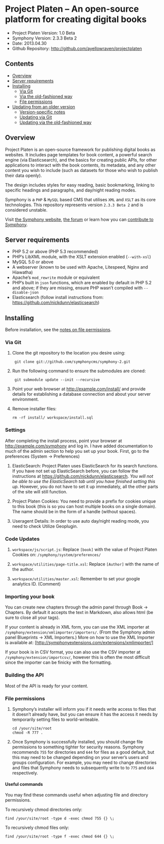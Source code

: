 # Project Platen – An open-source platform for creating digital books

- Project Platen Version: 1.0 Beta
- Symphony Version: 2.3.3 Beta 2
- Date: 2013.04.30
- Github Repository: <http://github.com/ayellowraven/projectplaten>

## Contents

* [Overview](#overview)
* [Server requirements](#server-requirements)
* [Installing](#installing)
	* [Via Git](#via-git)
	* [Via the old-fashioned way](#via-the-old-fashioned-way)
	* [File permissions](#file-permissions)
* [Updating from an older version](#updating-from-an-older-version)
	* [Version-specific notes](#version-specific-notes)
	* [Updating via Git](#updating-via-git)
	* [Updating via the old-fashioned way](#updating-via-the-old-fashioned-way)

## Overview

Project Platen is an open-source framework for publishing digital books as websites. It includes page templates for book content, a powerful search engine (via Elasticsearch), and the basics for creating public APIs, for other applications to interact with the book contents, its metadata, and any other content you wish to include (such as datasets for those who wish to publish their data openly).

The design includes styles for easy reading, basic bookmarking, linking to specific headings and paragraphs, and day/night reading modes.

Symphony is a `PHP` & `MySQL` based CMS that utilises `XML` and `XSLT` as its core technologies. This repository represents version `2.3.3 Beta 2` and is considered unstable.

Visit [the Symphony website](http://getsymphony.com/), [the forum](http://getsymphony.com/discuss/) or learn how you can [contribute to Symphony](https://github.com/symphonycms/symphony-2/wiki/Contributing-to-Symphony).

## Server requirements

- PHP 5.2 or above (PHP 5.3 recommended)
- PHP’s LibXML module, with the XSLT extension enabled (`--with-xsl`)
- MySQL 5.0 or above
- A webserver (known to be used with Apache, Litespeed, Nginx and Hiawatha)
- Apache’s `mod_rewrite` module or equivalent
- PHP’s built in `json` functions, which are enabled by default in PHP 5.2 and above; if they are missing, ensure PHP wasn’t compiled with `--disable-json`
- Elasticsearch (follow install instructions from: https://github.com/nickdunn/elasticsearch)

## Installing

Before installation, see the [notes on file permissions](#file-permissions).

### Via Git

1. Clone the git repository to the location you desire using:

		git clone git://github.com/symphonycms/symphony-2.git

1. Run the following command to ensure the submodules are cloned:

		git submodule update --init --recursive

1. Point your web browser at <http://example.com/install/> and provide
details for establishing a database connection and about your server environment.

1. Remove installer files:

	`rm -rf install/ workspace/install.sql`
	
### Settings

After completing the install process, point your browser at <http://example.com/symphony> and log in. I have added documentation to much of the admin section to help you set up your book. First, go to the preferences (System → Preferences)

1. ElasticSearch: Project Platen uses ElasticSearch for its search functions. If you have not set up ElasticSearch before, you can follow the instructions at <https://github.com/nickdunn/elasticsearch>. *You will not be able to use the ElasticSearch tab until you have finished setting this up.* However, you do not have to set it up immediately, all the other parts of the site will still function.

1. Project Platen Cookies: You need to provide a prefix for cookies unique to this book (this is so you can host multiple books on a single domain). The name should be in the form of a handle (without spaces).

1. Useragent Details: In order to use auto day/night reading mode, you need to check Utilize Geoplugin.

### Code Updates

1. `workspace/js/script.js`: Replace `[book]` with the value of Project Platen Cookies on: `/symphony/system/preferences/`
		
1. `workspace/utilities/page-title.xsl`: Replace `[Author]` with the name of the author.

1. `workspace/utilities/master.xsl`: Remember to set your google analytics ID. (Comment)

### Importing your book

You can create new chapters through the admin panel through Book → Chapters. By default it accepts the text in Markdown, also allows html (be sure to close all your tags).

If your content is already in XML form, you can use the XML importer at `/symphony/extension/xmlimporter/importers/`. (From the Symphony admin panel Blueprints → XML Importers.) More on how to use the XML Importer is available at: [http://symphonyextensions.com/extensions/xmlimporter/]

If your book is in CSV format, you can also use the CSV importer at `/symphony/extension/importcsv/`, however this is often the most difficult since the importer can be finicky with the formatting.

### Building the API

Most of the API is ready for your content. 

### File permissions

1. Symphony’s installer will inform you if it needs write access to files that it doesn’t already have, but you can ensure it has the access it needs by temporarily setting files to world-writeable.

	`cd /your/site/root`  
	`chmod -R 777 .`

1. Once Symphony is successfully installed, you should change file permissions to something tighter for security reasons. Symphony recommends `755` for directories and `644` for files as a good default, but this may need to be changed depending on your server’s users and groups configuration. For example, you may need to change directories and files that Symphony needs to subsequently write to to `775` and `664` respectively.

#### Useful commands

You may find these commands useful when adjusting file and directory permissions.

To recursively chmod directories only:

	find /your/site/root -type d -exec chmod 755 {} \;

To recursively chmod files only:

	find /your/site/root -type f -exec chmod 644 {} \;